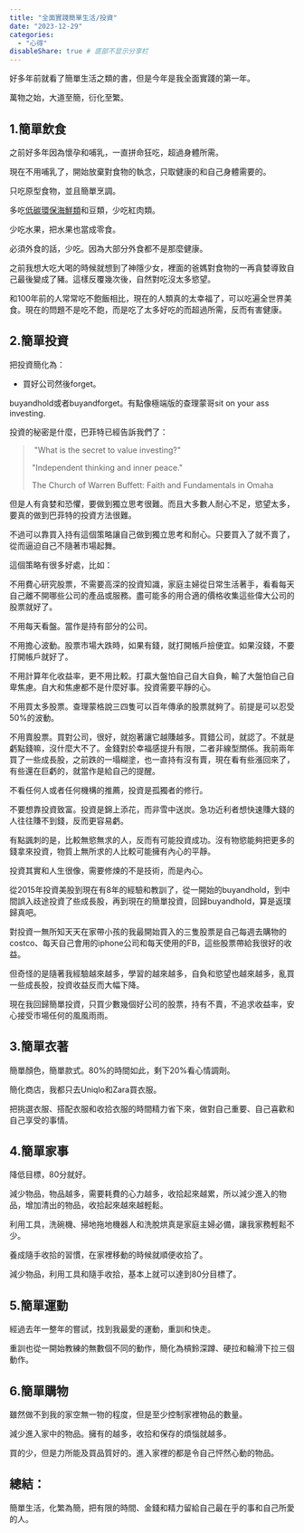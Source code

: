 ```yaml
---
title: "全面實踐簡單生活/投資"
date: "2023-12-29"
categories: 
  - "心得"
disableShare: true # 底部不显示分享栏
---
```


好多年前就看了簡單生活之類的書，但是今年是我全面實踐的第一年。

萬物之始，大道至簡，衍化至繁。

## 1.簡單飲食

之前好多年因為懷孕和哺乳，一直拼命狂吃，超過身體所需。

現在不用哺乳了，開始放棄對食物的執念，只取健康的和自己身體需要的。

只吃原型食物，並且簡單烹調。

多吃[低碳環保海鮮類](https://www.commonhealth.com.tw/article/83822)和豆類，少吃紅肉類。

少吃水果，把水果也當成零食。

必須外食的話，少吃。因為大部分外食都不是那麼健康。

之前我想大吃大喝的時候就想到了神隱少女，裡面的爸媽對食物的一再貪婪導致自己最後變成了豬。這樣反覆幾次後，自然對吃沒太多慾望。

和100年前的人常常吃不飽飯相比，現在的人類真的太幸福了，可以吃遍全世界美食。現在的問題不是吃不飽，而是吃了太多好吃的而超過所需，反而有害健康。

## 2.簡單投資

把投資簡化為：

- 買好公司然後forget。

buyandhold或者buyandforget。有點像極端版的查理蒙哥sit on your ass investing.

投資的秘密是什麼，巴菲特已經告訴我們了：

>  "What is the secret to value investing?"
> 
> "Independent thinking and inner peace."
> 
> The Church of Warren Buffett: Faith and Fundamentals in Omaha

但是人有貪婪和恐懼，要做到獨立思考很難。而且大多數人耐心不足，慾望太多，要真的做到巴菲特的投資方法很難。

不過可以靠買入持有這個策略讓自己做到獨立思考和耐心。只要買入了就不賣了，從而逼迫自己不隨著市場起舞。

這個策略有很多好處，比如：

不用費心研究股票，不需要高深的投資知識，家庭主婦從日常生活著手，看看每天自己離不開哪些公司的產品或服務。盡可能多的用合適的價格收集這些偉大公司的股票就好了。

不用每天看盤。當作是持有部分的公司。

不用擔心波動。股票市場大跌時，如果有錢，就打開帳戶撿便宜。如果沒錢，不要打開帳戶就好了。

不用計算年化收益率，更不用比較。打贏大盤怕自己自大自負，輸了大盤怕自己自卑焦慮。自大和焦慮都不是什麼好事。投資需要平靜的心。

不用買太多股票。查理蒙格說三四隻可以百年傳承的股票就夠了。前提是可以忍受50%的波動。

不用賣股票。買對公司，很好，就抱著讓它越賺越多。買錯公司，就認了。不就是虧點錢嘛，沒什麼大不了。金錢對於幸福感提升有限，二者非線型關係。我前兩年買了一些成長股，之前跌的一塌糊塗，也一直持有沒有賣，現在看有些漲回來了，有些還在巨虧的，就當作是給自己的提醒。

不看任何人或者任何機構的推薦，投資是孤獨者的修行。

不要想靠投資致富。投資是錦上添花，而非雪中送炭。急功近利者想快速賺大錢的人往往賺不到錢，反而更容易虧。

有點諷刺的是，比較無慾無求的人，反而有可能投資成功。沒有物慾能夠把更多的錢拿來投資，物質上無所求的人比較可能擁有內心的平靜。

投資其實和人生很像，需要修煉的不是技術，而是內心。

從2015年投資美股到現在有8年的經驗和教訓了，從一開始的buyandhold，到中間誤入歧途投資了些成長股，再到現在的簡單投資，回歸buyandhold，算是返璞歸真吧。

對投資一無所知天天在家帶小孩的我最開始買入的三隻股票是自己每週去購物的costco、每天自己會用的iphone公司和每天使用的FB，這些股票帶給我很好的收益。

但奇怪的是隨著我經驗越來越多，學習的越來越多，自負和慾望也越來越多，亂買一些成長股，投資收益反而大幅下降。

現在我回歸簡單投資，只買少數幾個好公司的股票，持有不賣，不追求收益率，安心接受市場任何的風風雨雨。

## 3.簡單衣著

簡單顏色，簡單款式。80%的時間如此，剩下20%看心情調劑。

簡化商店，我都只去Uniqlo和Zara買衣服。

把挑選衣服、搭配衣服和收拾衣服的時間精力省下來，做對自己重要、自己喜歡和自己享受的事情。

## 4.簡單家事

降低目標，80分就好。

減少物品，物品越多，需要耗費的心力越多，收拾起來越累，所以減少進入的物品，增加清出的物品，收拾起來越來越輕鬆。

利用工具，洗碗機、掃地拖地機器人和洗脫烘真是家庭主婦必備，讓我家務輕鬆不少。

養成隨手收拾的習慣，在家裡移動的時候就順便收拾了。

減少物品，利用工具和隨手收拾，基本上就可以達到80分目標了。

## 5.簡單運動

經過去年一整年的嘗試，找到我最愛的運動，重訓和快走。

重訓也從一開始教練的無數個不同的動作，簡化為槓鈴深蹲、硬拉和輪滑下拉三個動作。

## 6.簡單購物

雖然做不到我的家空無一物的程度，但是至少控制家裡物品的數量。

減少進入家中的物品。擁有的越多，收拾和保存的煩惱就越多。

買的少，但是力所能及買品質好的。進入家裡的都是令自己怦然心動的物品。

## 總結：

簡單生活，化繁為簡，把有限的時間、金錢和精力留給自己最在乎的事和自己所愛的人。
